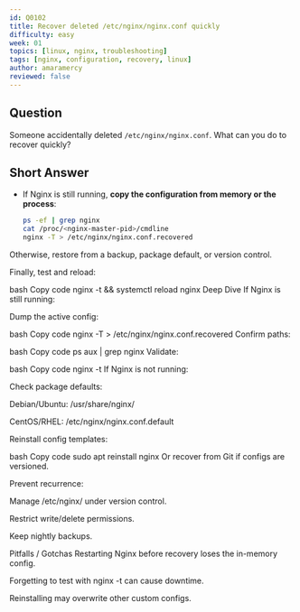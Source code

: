 ```yaml
---
id: Q0102
title: Recover deleted /etc/nginx/nginx.conf quickly
difficulty: easy
week: 01
topics: [linux, nginx, troubleshooting]
tags: [nginx, configuration, recovery, linux]
author: amaramercy
reviewed: false
---
```


## Question
Someone accidentally deleted `/etc/nginx/nginx.conf`. What can you do to recover quickly?

## Short Answer
- If Nginx is still running, **copy the configuration from memory or the process**:
  ```bash
  ps -ef | grep nginx
  cat /proc/<nginx-master-pid>/cmdline
  nginx -T > /etc/nginx/nginx.conf.recovered
Otherwise, restore from a backup, package default, or version control.

Finally, test and reload:

bash
Copy code
nginx -t && systemctl reload nginx
Deep Dive
If Nginx is still running:

Dump the active config:

bash
Copy code
nginx -T > /etc/nginx/nginx.conf.recovered
Confirm paths:

bash
Copy code
ps aux | grep nginx
Validate:

bash
Copy code
nginx -t
If Nginx is not running:

Check package defaults:

Debian/Ubuntu: /usr/share/nginx/

CentOS/RHEL: /etc/nginx/nginx.conf.default

Reinstall config templates:

bash
Copy code
sudo apt reinstall nginx
Or recover from Git if configs are versioned.

Prevent recurrence:

Manage /etc/nginx/ under version control.

Restrict write/delete permissions.

Keep nightly backups.

Pitfalls / Gotchas
Restarting Nginx before recovery loses the in-memory config.

Forgetting to test with nginx -t can cause downtime.

Reinstalling may overwrite other custom configs.

